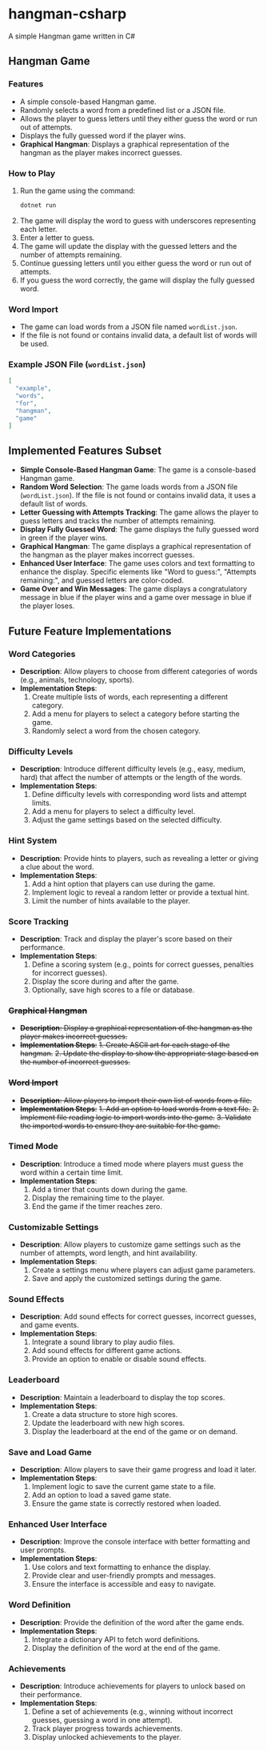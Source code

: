# hangman-csharp

A simple Hangman game written in C#

## Hangman Game

### Features

- A simple console-based Hangman game.
- Randomly selects a word from a predefined list or a JSON file.
- Allows the player to guess letters until they either guess the word or run out of attempts.
- Displays the fully guessed word if the player wins.
- **Graphical Hangman**: Displays a graphical representation of the hangman as the player makes incorrect guesses.

### How to Play

1. Run the game using the command:
   ```sh
   dotnet run
   ```
2. The game will display the word to guess with underscores representing each letter.
3. Enter a letter to guess.
4. The game will update the display with the guessed letters and the number of attempts remaining.
5. Continue guessing letters until you either guess the word or run out of attempts.
6. If you guess the word correctly, the game will display the fully guessed word.

### Word Import

- The game can load words from a JSON file named `wordList.json`.
- If the file is not found or contains invalid data, a default list of words will be used.

### Example JSON File (`wordList.json`)

```json
[
  "example",
  "words",
  "for",
  "hangman",
  "game"
]
```

## Implemented Features Subset

- **Simple Console-Based Hangman Game**: The game is a console-based Hangman game.
- **Random Word Selection**: The game loads words from a JSON file (`wordList.json`). If the file is not found or contains invalid data, it uses a default list of words.
- **Letter Guessing with Attempts Tracking**: The game allows the player to guess letters and tracks the number of attempts remaining.
- **Display Fully Guessed Word**: The game displays the fully guessed word in green if the player wins.
- **Graphical Hangman**: The game displays a graphical representation of the hangman as the player makes incorrect guesses.
- **Enhanced User Interface**: The game uses colors and text formatting to enhance the display. Specific elements like "Word to guess:", "Attempts remaining:", and guessed letters are color-coded.
- **Game Over and Win Messages**: The game displays a congratulatory message in blue if the player wins and a game over message in blue if the player loses.

## Future Feature Implementations

### Word Categories

- **Description**: Allow players to choose from different categories of words (e.g., animals, technology, sports).
- **Implementation Steps**:
  1. Create multiple lists of words, each representing a different category.
  2. Add a menu for players to select a category before starting the game.
  3. Randomly select a word from the chosen category.

### Difficulty Levels

- **Description**: Introduce different difficulty levels (e.g., easy, medium, hard) that affect the number of attempts or the length of the words.
- **Implementation Steps**:
  1. Define difficulty levels with corresponding word lists and attempt limits.
  2. Add a menu for players to select a difficulty level.
  3. Adjust the game settings based on the selected difficulty.

### Hint System

- **Description**: Provide hints to players, such as revealing a letter or giving a clue about the word.
- **Implementation Steps**:
  1. Add a hint option that players can use during the game.
  2. Implement logic to reveal a random letter or provide a textual hint.
  3. Limit the number of hints available to the player.

### Score Tracking

- **Description**: Track and display the player's score based on their performance.
- **Implementation Steps**:
  1. Define a scoring system (e.g., points for correct guesses, penalties for incorrect guesses).
  2. Display the score during and after the game.
  3. Optionally, save high scores to a file or database.

### ~~Graphical Hangman~~

- ~~**Description**: Display a graphical representation of the hangman as the player makes incorrect guesses.~~
- ~~**Implementation Steps**:~~
  ~~1. Create ASCII art for each stage of the hangman.~~
  ~~2. Update the display to show the appropriate stage based on the number of incorrect guesses.~~

### ~~Word Import~~

- ~~**Description**: Allow players to import their own list of words from a file.~~
- ~~**Implementation Steps**:~~
  ~~1. Add an option to load words from a text file.~~
  ~~2. Implement file reading logic to import words into the game.~~
  ~~3. Validate the imported words to ensure they are suitable for the game.~~

### Timed Mode

- **Description**: Introduce a timed mode where players must guess the word within a certain time limit.
- **Implementation Steps**:
  1. Add a timer that counts down during the game.
  2. Display the remaining time to the player.
  3. End the game if the timer reaches zero.

### Customizable Settings

- **Description**: Allow players to customize game settings such as the number of attempts, word length, and hint availability.
- **Implementation Steps**:
  1. Create a settings menu where players can adjust game parameters.
  2. Save and apply the customized settings during the game.

### Sound Effects

- **Description**: Add sound effects for correct guesses, incorrect guesses, and game events.
- **Implementation Steps**:
  1. Integrate a sound library to play audio files.
  2. Add sound effects for different game actions.
  3. Provide an option to enable or disable sound effects.

### Leaderboard

- **Description**: Maintain a leaderboard to display the top scores.
- **Implementation Steps**:
  1. Create a data structure to store high scores.
  2. Update the leaderboard with new high scores.
  3. Display the leaderboard at the end of the game or on demand.

### Save and Load Game

- **Description**: Allow players to save their game progress and load it later.
- **Implementation Steps**:
  1. Implement logic to save the current game state to a file.
  2. Add an option to load a saved game state.
  3. Ensure the game state is correctly restored when loaded.

### Enhanced User Interface

- **Description**: Improve the console interface with better formatting and user prompts.
- **Implementation Steps**:
  1. Use colors and text formatting to enhance the display.
  2. Provide clear and user-friendly prompts and messages.
  3. Ensure the interface is accessible and easy to navigate.

### Word Definition

- **Description**: Provide the definition of the word after the game ends.
- **Implementation Steps**:
  1. Integrate a dictionary API to fetch word definitions.
  2. Display the definition of the word at the end of the game.

### Achievements

- **Description**: Introduce achievements for players to unlock based on their performance.
- **Implementation Steps**:
  1. Define a set of achievements (e.g., winning without incorrect guesses, guessing a word in one attempt).
  2. Track player progress towards achievements.
  3. Display unlocked achievements to the player.